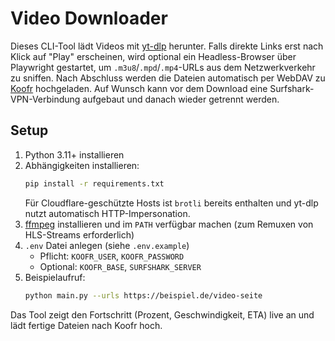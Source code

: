 # Video Downloader

Dieses CLI-Tool lädt Videos mit [yt-dlp](https://github.com/yt-dlp/yt-dlp) herunter. Falls direkte Links erst nach Klick auf "Play" erscheinen, wird optional ein Headless-Browser über Playwright gestartet, um `.m3u8`/`.mpd`/`.mp4`-URLs aus dem Netzwerkverkehr zu sniffen. Nach Abschluss werden die Dateien automatisch per WebDAV zu [Koofr](https://koofr.eu) hochgeladen. Auf Wunsch kann vor dem Download eine Surfshark-VPN-Verbindung aufgebaut und danach wieder getrennt werden.

## Setup

1. Python 3.11+ installieren
2. Abhängigkeiten installieren:
   ```bash
   pip install -r requirements.txt
   ```
   Für Cloudflare-geschützte Hosts ist `brotli` bereits enthalten und yt-dlp
   nutzt automatisch HTTP-Impersonation.
3. [ffmpeg](https://ffmpeg.org) installieren und im `PATH` verfügbar machen
   (zum Remuxen von HLS-Streams erforderlich)
4. `.env` Datei anlegen (siehe `.env.example`)
   - Pflicht: `KOOFR_USER`, `KOOFR_PASSWORD`
   - Optional: `KOOFR_BASE`, `SURFSHARK_SERVER`
5. Beispielaufruf:
   ```bash
   python main.py --urls https://beispiel.de/video-seite
   ```

Das Tool zeigt den Fortschritt (Prozent, Geschwindigkeit, ETA) live an und lädt fertige Dateien nach Koofr hoch.
